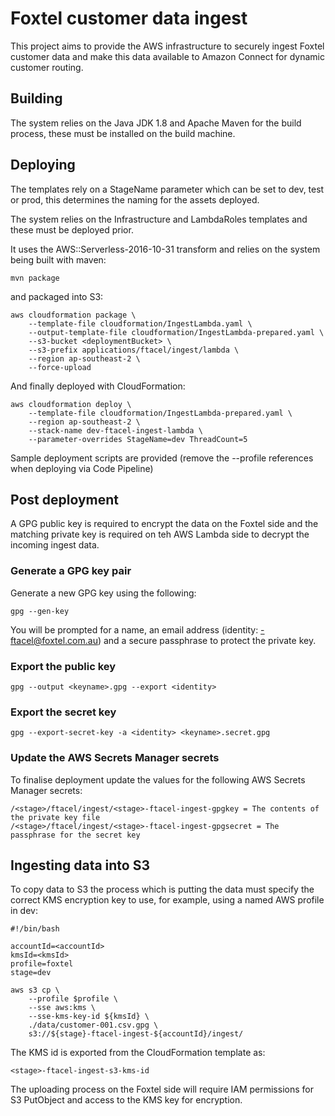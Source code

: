 # Foxtel customer data ingest

This project aims to provide the AWS infrastructure to securely ingest Foxtel 
customer data and make this data available to Amazon Connect for dynamic customer routing.

## Building

The system relies on the Java JDK 1.8 and Apache Maven for the build process, these must be installed on the build machine. 

## Deploying

The templates rely on a StageName parameter which can be set to dev, test or prod, this determines the naming for the assets deployed. 

The system relies on the Infrastructure and LambdaRoles templates and these must be deployed prior. 

It uses the AWS::Serverless-2016-10-31 transform and relies on the system being built with maven:

    mvn package

and packaged into S3:

    aws cloudformation package \
        --template-file cloudformation/IngestLambda.yaml \
        --output-template-file cloudformation/IngestLambda-prepared.yaml \
        --s3-bucket <deploymentBucket> \
        --s3-prefix applications/ftacel/ingest/lambda \
        --region ap-southeast-2 \
        --force-upload

And finally deployed with CloudFormation:

    aws cloudformation deploy \
        --template-file cloudformation/IngestLambda-prepared.yaml \
        --region ap-southeast-2 \
        --stack-name dev-ftacel-ingest-lambda \
        --parameter-overrides StageName=dev ThreadCount=5
    
 Sample deployment scripts are provided (remove the --profile references when deploying via Code Pipeline)
 
## Post deployment

A GPG public key is required to encrypt the data on the Foxtel side and the matching private key is 
required on teh AWS Lambda side to decrypt the incoming ingest data.

### Generate a GPG key pair

Generate a new GPG key using the following:

    gpg --gen-key
    
You will be prompted for a name, an email address (identity: <stage>-ftacel@foxtel.com.au) and a secure 
passphrase to protect the private key.

### Export the public key

    gpg --output <keyname>.gpg --export <identity>

### Export the secret key

    gpg --export-secret-key -a <identity> <keyname>.secret.gpg

### Update the AWS Secrets Manager secrets

To finalise deployment update the values for the following AWS Secrets Manager secrets:

    /<stage>/ftacel/ingest/<stage>-ftacel-ingest-gpgkey = The contents of the private key file
    /<stage>/ftacel/ingest/<stage>-ftacel-ingest-gpgsecret = The passphrase for the secret key

## Ingesting data into S3

To copy data to S3 the process which is putting the data must specify the correct KMS encryption key to use, for
example, using a named AWS profile in dev:

    #!/bin/bash
    
    accountId=<accountId>
    kmsId=<kmsId>
    profile=foxtel
    stage=dev
        
    aws s3 cp \
        --profile $profile \
        --sse aws:kms \
        --sse-kms-key-id ${kmsId} \
        ./data/customer-001.csv.gpg \
        s3://${stage}-ftacel-ingest-${accountId}/ingest/


The KMS id is exported from the CloudFormation template as:

    <stage>-ftacel-ingest-s3-kms-id
    
The uploading process on the Foxtel side will require IAM permissions for S3 PutObject and 
access to the KMS key for encryption.
